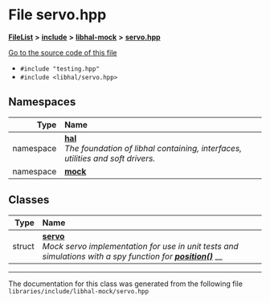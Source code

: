 

# File servo.hpp



[**FileList**](files.md) **>** [**include**](dir_cba0faac6e93618a6e2539705915bd70.md) **>** [**libhal-mock**](dir_24679974995b72317f1fb09ac5dd2fb9.md) **>** [**servo.hpp**](libhal-mock_2servo_8hpp.md)

[Go to the source code of this file](libhal-mock_2servo_8hpp_source.md)



* `#include "testing.hpp"`
* `#include <libhal/servo.hpp>`













## Namespaces

| Type | Name |
| ---: | :--- |
| namespace | [**hal**](namespacehal.md) <br>_The foundation of libhal containing, interfaces, utilities and soft drivers._  |
| namespace | [**mock**](namespacehal_1_1mock.md) <br> |


## Classes

| Type | Name |
| ---: | :--- |
| struct | [**servo**](structhal_1_1mock_1_1servo.md) <br>_Mock servo implementation for use in unit tests and simulations with a spy function for_ [_**position()**_](classhal_1_1servo.md#function-position) __ |



















































------------------------------
The documentation for this class was generated from the following file `libraries/include/libhal-mock/servo.hpp`

